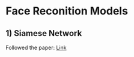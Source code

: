 # Face Reconition Models

## 1) Siamese Network

Followed the paper: <a href="https://www.cs.cmu.edu/~rsalakhu/papers/oneshot1.pdf">Link</a>